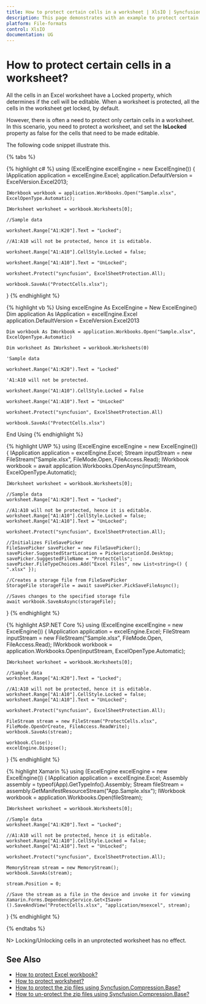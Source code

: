 ```yaml
---
title: How to protect certain cells in a worksheet | XlsIO | Syncfusion
description: This page demonstrates with an example to protect certain cells in a worksheet using Syncfusion .NET Excel library (XlsIO).
platform: File-formats
control: XlsIO
documentation: UG
---
```


# How to protect certain cells in a worksheet?

All the cells in an Excel worksheet have a Locked property, which determines if the cell will be editable. When a worksheet is protected, all the cells in the worksheet get locked, by default.

However, there is often a need to protect only certain cells in a worksheet. In this scenario, you need to protect a worksheet, and set the **IsLocked** property as false for the cells that need to be made editable. 

The following code snippet illustrate this.

{% tabs %}  

{% highlight c# %}
using (ExcelEngine excelEngine = new ExcelEngine())
{
    IApplication application = excelEngine.Excel;
    application.DefaultVersion = ExcelVersion.Excel2013;

    IWorkbook workbook = application.Workbooks.Open("Sample.xlsx", ExcelOpenType.Automatic);

    IWorksheet worksheet = workbook.Worksheets[0];

    //Sample data

    worksheet.Range["A1:K20"].Text = "Locked";

    //A1:A10 will not be protected, hence it is editable.

    worksheet.Range["A1:A10"].CellStyle.Locked = false;

    worksheet.Range["A1:A10"].Text = "UnLocked";

    worksheet.Protect("syncfusion", ExcelSheetProtection.All);

    workbook.SaveAs("ProtectCells.xlsx");
}
{% endhighlight %}

{% highlight vb %}
Using excelEngine As ExcelEngine = New ExcelEngine()
    Dim application As IApplication = excelEngine.Excel
    application.DefaultVersion = ExcelVersion.Excel2013

    Dim workbook As IWorkbook = application.Workbooks.Open("Sample.xlsx", ExcelOpenType.Automatic)

    Dim worksheet As IWorksheet = workbook.Worksheets(0)

    'Sample data

    worksheet.Range("A1:K20").Text = "Locked"

    'A1:A10 will not be protected.

    worksheet.Range("A1:A10").CellStyle.Locked = False

    worksheet.Range("A1:A10").Text = "UnLocked"

    worksheet.Protect("syncfusion", ExcelSheetProtection.All)

    workbook.SaveAs("ProtectCells.xlsx")
End Using
{% endhighlight %}

{% highlight UWP %}
using (ExcelEngine excelEngine = new ExcelEngine())
{
    IApplication application = excelEngine.Excel;
    Stream inputStream = new FileStream("Sample.xlsx", FileMode.Open, FileAccess.Read);
    IWorkbook workbook = await application.Workbooks.OpenAsync(inputStream, ExcelOpenType.Automatic);

    IWorksheet worksheet = workbook.Worksheets[0];

    //Sample data
    worksheet.Range["A1:K20"].Text = "Locked";

    //A1:A10 will not be protected, hence it is editable.
    worksheet.Range["A1:A10"].CellStyle.Locked = false;
    worksheet.Range["A1:A10"].Text = "UnLocked";

    worksheet.Protect("syncfusion", ExcelSheetProtection.All);

    //Initializes FileSavePicker
    FileSavePicker savePicker = new FileSavePicker();
    savePicker.SuggestedStartLocation = PickerLocationId.Desktop;
    savePicker.SuggestedFileName = "ProtectCells";
    savePicker.FileTypeChoices.Add("Excel Files", new List<string>() { ".xlsx" });

    //Creates a storage file from FileSavePicker
    StorageFile storageFile = await savePicker.PickSaveFileAsync();

    //Saves changes to the specified storage file
    await workbook.SaveAsAsync(storageFile);
}
{% endhighlight %}

{% highlight ASP.NET Core %}
using (ExcelEngine excelEngine = new ExcelEngine())
{
    IApplication application = excelEngine.Excel;
    FileStream inputStream = new FileStream("Sample.xlsx", FileMode.Open, FileAccess.Read);
    IWorkbook workbook = application.Workbooks.Open(inputStream, ExcelOpenType.Automatic);

    IWorksheet worksheet = workbook.Worksheets[0];

    //Sample data
    worksheet.Range["A1:K20"].Text = "Locked";

    //A1:A10 will not be protected, hence it is editable.
    worksheet.Range["A1:A10"].CellStyle.Locked = false;
    worksheet.Range["A1:A10"].Text = "UnLocked";

    worksheet.Protect("syncfusion", ExcelSheetProtection.All);

    FileStream stream = new FileStream("ProtectCells.xlsx", FileMode.OpenOrCreate, FileAccess.ReadWrite);
    workbook.SaveAs(stream);

    workbook.Close();
    excelEngine.Dispose();
}
{% endhighlight %}

{% highlight Xamarin %}
using (ExcelEngine excelEngine = new ExcelEngine())
{
    IApplication application = excelEngine.Excel;
    Assembly assembly = typeof(App).GetTypeInfo().Assembly;
    Stream fileStream = assembly.GetManifestResourceStream("App.Sample.xlsx");
    IWorkbook workbook = application.Workbooks.Open(fileStream);

    IWorksheet worksheet = workbook.Worksheets[0];

    //Sample data
    worksheet.Range["A1:K20"].Text = "Locked";

    //A1:A10 will not be protected, hence it is editable.
    worksheet.Range["A1:A10"].CellStyle.Locked = false;
    worksheet.Range["A1:A10"].Text = "UnLocked";

    worksheet.Protect("syncfusion", ExcelSheetProtection.All);

    MemoryStream stream = new MemoryStream();
    workbook.SaveAs(stream);

    stream.Position = 0;

    //Save the stream as a file in the device and invoke it for viewing
    Xamarin.Forms.DependencyService.Get<ISave>().SaveAndView("ProtectCells.xlsx", "application/msexcel", stream);
}
{% endhighlight %}

  {% endtabs %}  

N> Locking/Unlocking cells in an unprotected worksheet has no effect.

## See Also

* [How to protect Excel workbook?](https://help.syncfusion.com/file-formats/xlsio/migrate-from-office-automation-to-syncfusion-xlsio/protect-excel-workbook)
* [How to protect worksheet?](https://help.syncfusion.com/file-formats/xlsio/security#protect-worksheet)
* [How to protect the zip files using Syncfusion.Compression.Base?](https://help.syncfusion.com/file-formats/xlsio/faqs/how-to-protect-the-zip-files-using-syncfusion-compression-base)
* [How to un-protect the zip files using Syncfusion.Compression.Base?](https://help.syncfusion.com/file-formats/xlsio/faqs/how-to-un-protect-the-zip-files-using-syncfusion-compression-base)